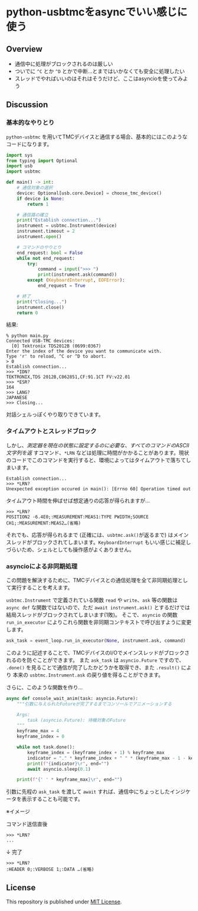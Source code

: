# python-usbtmcをasyncでいい感じに使う

## Overview

 - 通信中に処理がブロックされるのは厳しい
 - ついでに `^C` とか `^D` とかで中断…とまではいかなくても安全に処理したい
 - スレッドでやればいいのはそれはそうだけど、ここはasyncioを使ってみよう

## Discussion

### 基本的なやりとり

`python-usbtmc` を用いてTMCデバイスと通信する場合、基本的にはこのようなコードになります。

```python
import sys
from typing import Optional
import usb
import usbtmc

def main() -> int:
    # 通信対象の選択
    device: Optional[usb.core.Device] = choose_tmc_device()
    if device is None:
        return 1

    # 通信路の確立
    print("Establish connection...")
    instrument = usbtmc.Instrument(device)
    instrument.timeout = 2
    instrument.open()

    # コマンドのやりとり
    end_request: bool = False
    while not end_request:
        try:
            command = input(">>> ")
            print(instrument.ask(command))
        except (KeyboardInterrupt, EOFError):
            end_request = True

    # 終了
    print("Closing...")
    instrument.close()
    return 0
```

結果:

```
% python main.py
Connected USB-TMC devices:
  [0] Tektronix TDS2012B (0699:0367)
Enter the index of the device you want to communicate with.
Type 'r' to reload, ^C or ^D to abort.
> 0
Establish connection...
>>> *IDN?
TEKTRONIX,TDS 2012B,C062851,CF:91.1CT FV:v22.01
>>> *ESR?
164
>>> LANG?
JAPANESE
>>> Closing...
```

対話シェルっぽくやり取りできています。

### タイムアウトとスレッドブロック

しかし、*測定器を現在の状態に設定するのに必要な、すべてのコマンドのASCII文字列を返* すコマンド、`*LRN` などは処理に時間がかかることがあります。現状のコードでこのコマンドを実行すると、環境によってはタイムアウトで落ちてしまいます。

```
Establish connection...
>>> *LRN?
Unexpected exception occured in main(): [Errno 60] Operation timed out
```

タイムアウト時間を伸ばせば想定通りの応答が得られますが…

```
>>> *LRN?
POSITION2 -6.4E0;:MEASUREMENT:MEAS1:TYPE PWIDTH;SOURCE CH1;:MEASUREMENT:MEAS2…(省略)
```

それでも、応答が得られるまで (正確には、`usbtmc.ask()`が返るまで) はメインスレッドがブロックされてしまいます。`KeyboardInterrupt` もいい感じに補足しづらいため、シェルとしても操作感がよくありません。

### asyncioによる非同期処理

この問題を解決するために、TMCデバイスとの通信処理を全て非同期処理として実行することを考えます。

`usbtmc.Instrument` で定義されている関数 `read` や `write`、`ask` 等の関数は `async def` な関数ではないので、ただ `await instrument.ask()` とするだけでは結局スレッドがブロックされてしまいます(1敗)。
そこで、`asyncio` の関数 `run_in_executor` によりこれら関数を非同期コンテキストで呼び出すように変更します。

```python
ask_task = event_loop.run_in_executor(None, instrument.ask, command)
```

このように記述することで、TMCデバイスのI/Oでメインスレッドがブロックされるのを防ぐことができます。
また `ask_task` は `asyncio.Future` ですので、 `.done()` を見ることで通信が完了したかどうかを取得でき、また `.result()` により 本来の `usbtmc.Instrument.ask` の戻り値を得ることができます。

さらに、このような関数を作り…

```python
async def console_wait_anim(task: asyncio.Future):
    """引数に与えられたFutureが完了するまでコンソールでアニメーションする

    Args:
        task (asyncio.Future): 待機対象のFuture
    """
    keyframe_max = 4
    keyframe_index = 0

    while not task.done():
        keyframe_index = (keyframe_index + 1) % keyframe_max
        indicator = "." * keyframe_index + " " * (keyframe_max - 1 - keyframe_index)
        print(f"{indicator}\r", end="")
        await asyncio.sleep(0.1)

    print(f"{' ' * keyframe_max}\r", end="")
```

引数に先程の `ask_task` を渡して `await` すれば、通信中にちょっとしたインジケータを表示することも可能です。

※イメージ

コマンド送信直後

```
>>> *LRN?
...
```

↓ 完了

```
>>> *LRN?
:HEADER 0;:VERBOSE 1;:DATA …(省略)
```


## License

This repository is published under [MIT License](LICENSE).
